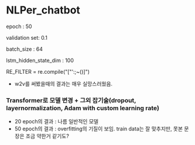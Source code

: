 # NLPer_chatbot

epoch : 50

validation set: 0.1

batch_size : 64

lstm_hidden_state_dim : 100


RE_FILTER = re.compile("[\"':;~()]")

 - w2v를 써봤을때의 결과는 매우 실망스러웠음.

### Transformer로 모델 변경 + 그외 잡기술(dropout, layernormalization, Adam with custom learning rate)
 - 20 epoch의 결과 : 나름 일반적인 모델
 - 50 epoch의 결과 : overfitting의 기질이 보임. train data는 잘 맞추지만, 못본 문장은 조금 약한거 같기도?
